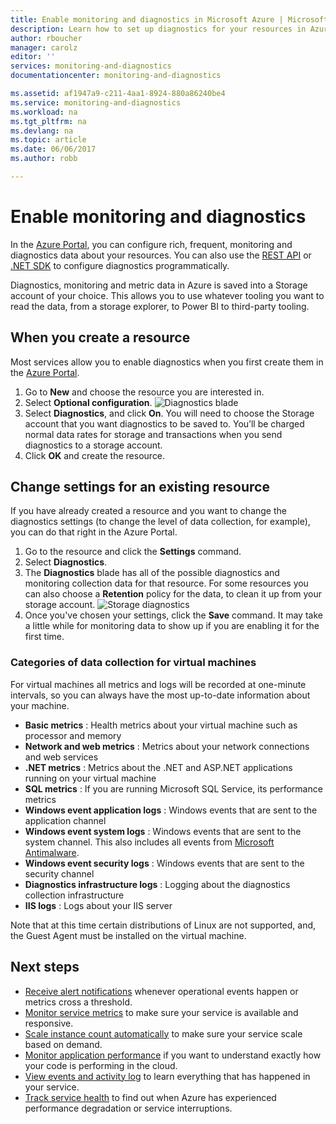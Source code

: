 ```yaml
---
title: Enable monitoring and diagnostics in Microsoft Azure | Microsoft Docs
description: Learn how to set up diagnostics for your resources in Azure.
author: rboucher
manager: carolz
editor: ''
services: monitoring-and-diagnostics
documentationcenter: monitoring-and-diagnostics

ms.assetid: af1947a9-c211-4aa1-8924-880a86240be4
ms.service: monitoring-and-diagnostics
ms.workload: na
ms.tgt_pltfrm: na
ms.devlang: na
ms.topic: article
ms.date: 06/06/2017
ms.author: robb

---
```

# Enable monitoring and diagnostics
In the [Azure Portal](https://portal.azure.com), you can configure rich, frequent, monitoring and diagnostics data about your resources. You can also use the [REST API](https://msdn.microsoft.com/library/azure/dn931932.aspx) or [.NET SDK](http://www.nuget.org/packages/Microsoft.Azure.Management.Monitor) to configure diagnostics programmatically.

Diagnostics, monitoring and metric data in Azure is saved into a Storage account of your choice. This allows you to use whatever tooling you want to read the data, from a storage explorer, to Power BI to third-party tooling.

## When you create a resource
Most services allow you to enable diagnostics when you first create them in the [Azure Portal](https://portal.azure.com).

1. Go to **New** and choose the resource you are interested in.
2. Select **Optional configuration**.
    ![Diagnostics blade](./media/insights-how-to-use-diagnostics/Insights_CreateTime.png)
3. Select **Diagnostics**, and click **On**. You will need to choose the Storage account that you want diagnostics to be saved to. You’ll be charged normal data rates for storage and transactions when you send diagnostics to a storage account.
4. Click **OK** and create the resource.

## Change settings for an existing resource
If you have already created a resource and you want to change the diagnostics settings (to change the level of data collection, for example), you can do that right in the Azure Portal.

1. Go to the resource and click the **Settings** command.
2. Select **Diagnostics**.
3. The **Diagnostics** blade has all of the possible diagnostics and monitoring collection data for that resource. For some resources you can also choose a **Retention** policy for the data, to clean it up from your storage account.
    ![Storage diagnostics](./media/insights-how-to-use-diagnostics/Insights_StorageDiagnostics.png)
4. Once you've chosen your settings, click the **Save** command. It may take a little while for monitoring data to show up if you are enabling it for the first time.

### Categories of data collection for virtual machines
For virtual machines all metrics and logs will be recorded at one-minute intervals, so you can always have the most up-to-date information about your machine.

* **Basic metrics** : Health metrics about your virtual machine such as processor and memory
* **Network and web metrics** : Metrics about your network connections and web services
* **.NET metrics** : Metrics about the .NET and ASP.NET applications running on your virtual machine
* **SQL metrics** : If you are running Microsoft SQL Service, its performance metrics
* **Windows event application logs** : Windows events that are sent to the application channel
* **Windows event system logs** : Windows events that are sent to the system channel. This also includes all events from [Microsoft Antimalware](http://go.microsoft.com/fwlink/?LinkID=404171&clcid=0x409).
* **Windows event security logs** : Windows events that are sent to the security channel
* **Diagnostics infrastructure logs** : Logging about the diagnostics collection infrastructure
* **IIS logs** : Logs about your IIS server

Note that at this time certain distributions of Linux are not supported, and, the Guest Agent must be installed on the virtual machine.

## Next steps
* [Receive alert notifications](insights-receive-alert-notifications.md) whenever operational events happen or metrics cross a threshold.
* [Monitor service metrics](insights-how-to-customize-monitoring.md) to make sure your service is available and responsive.
* [Scale instance count automatically](insights-how-to-scale.md) to make sure your service scale based on demand.
* [Monitor application performance](../application-insights/app-insights-azure-web-apps.md) if you want to understand exactly how your code is performing in the cloud.
* [View events and activity log](insights-debugging-with-events.md) to learn everything that has happened in your service.
* [Track service health](insights-service-health.md) to find out when Azure has experienced performance degradation or service interruptions.

